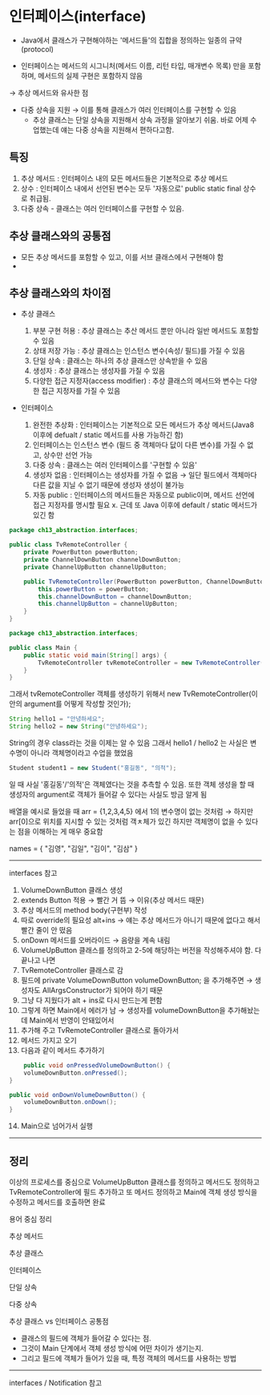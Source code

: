 # 인터페이스(interface)
- Java에서 클래스가 구현해야하는 '메서드들'의 집합을 정의하는 일종의 규약(protocol)


- 인터페이스는 메서드의 시그니처(메서드 이름, 리턴 타입, 매개변수 목록) 만을 포함하며, 메서드의 실제 구현은 포함하지 않음

→ 추상 메서드와 유사한 점

- 다중 상속을 지원
  → 이를 통해 클래스가 여러 인터페이스를 구현할 수 있음
    - 추상 클래스는 단일 상속을 지원해서 상속 과정을 알아보기 쉬움. 바로 어제 수업했는데 얘는 다중 상속을 지원해서 편하다고함.

## 특징
1. 추상 메서드 : 인터페이스 내의 모든 메서드들은 기본적으로 추상 메서드
2. 상수 : 인터페이스 내에서 선언된 변수는 모두 '자동으로'  public static final 상수로 취급됨.
3. 다중 상속 - 클래스는 여러 인터페이스를 구현할 수 있음.

## 추상 클래스와의 공통점
- 모든 추상 메서드를 포함할 수 있고, 이를 서브 클래스에서 구현해야 함
- 
## 추상 클래스와의 차이점
- 추상 클래스
  1. 부분 구현 허용 : 추상 클래스는 추산 메서드 뿐만 아니라 일반 메서드도 포함할 수 있음
  2. 상태 저장 가능 : 추상 클래스는 인스턴스 변수(속성/ 필드)를 가질 수 있음
  3. 단일 상속 : 클래스는 하나의 추상 클래스만 상속받을 수 있음
  4. 생성자 : 추상 클래스는 생성자를 가질 수 있음
  5. 다양한 접근 지정자(access modifier) : 추상 클래스의 메서드와 변수는 다양한 접근 지정자를 가질 수 있음
  

- 인터페이스
  1. 완전한 추상화 : 인터페이스는 기본적으로 모든 메서드가 추상 메서드(Java8 이후에 defualt / static 메서드를 사용 가능하긴 함)
  2. 인터페이스는 인스턴스 변수 (필드 중 객체마다 닶이 다른 변수)를 가질 수 없고, 상수만 선언 가능
  3. 다중 상속 : 클래스는 여러 인터페이스를 '구현할 수 있음'
  4. 생성자 없음 : 인터페이스는 생성자를 가질 수 없음 → 일단 필드에서 객체마다 다른 값을 지닐 수 없기 때문에 생성자 생성이 불가능
  5. 자동 public : 인터페이스의 메서드들은 자동으로 public이며, 메서드 선언에 접근 지정자를 명시할 필요 x. 근데 또 Java 이후에 default / static 메서드가 있긴 함

```java
package ch13_abstraction.interfaces;

public class TvRemoteController {
    private PowerButton powerButton;
    private ChannelDownButton channelDownButton;
    private ChannelUpButton channelUpButton;

    public TvRemoteController(PowerButton powerButton, ChannelDownButton channelDownButton, ChannelUpButton channelUpButton) {
        this.powerButton = powerButton;
        this.channelDownButton = channelDownButton;
        this.channelUpButton = channelUpButton;
    }
}

package ch13_abstraction.interfaces;

public class Main {
    public static void main(String[] args) {
        TvRemoteController tvRemoteController = new TvRemoteController();
    }
}
```
그래서 tvRemoteController 객체를 생성하기 위해서 new TvRemoteController(이 안의 argument를 어떻게 작성할 것인가);

```java
String hello1 = "안녕하세요";
String hello2 = new String("안녕하세요");
```
String의 경우 class라는 것을 이제는 알 수 있음 그래서 hello1 / hello2 는 사실은 변수명이 아니라 객체명이라고 수업을 했었음

```java
Student student1 = new Student("홍길동", "의적");
```
일 때 사실 '홍길동'/'의적'은 객체였다는 것을 추측할 수 있음. 또한 객체 생성을 할 때 생성자의 argument로 객체가 들어갈 수 있다는 사실도 방금 알게 됨

배열을 예시로 들었을 때 arr = {1,2,3,4,5} 에서 1의 변수명이 없는 것처럼 → 하지만 arr[0]으로 위치를 지시할 수 있는 것처럼 객ㅊ체가 있긴 하지만 객체명이 없을 수 있다는 점을 이해하는 게 매우 중요함

names = { "김영", "김일", "김이", "김삼" }

---

interfaces 참고

1. VolumeDownButton 클래스 생성
2. extends Button 적용 → 빨간 거 뜸 → 이유(추상 메서드 때문)
3. 추상 메서드의 method body(구현부) 작성
4. 따로 override의 필요성 alt+ins → 얘는 추상 메서드가 아니기 때문에 없다고 해서 빨간 줄이 안 떴음
5. onDown 메서드를 오버라이드 → 음량을 계속 내림
6. VolumeUpButton 클래스를 정의하고 2-5에 해당하는 버전을 작성해주셔야 함. 다 끝나고 나면 
7. TvRemoteController 클래스로 감
8. 필드에 private VolumeDownButton volumeDownButton; 을 추가해주면 → 생성자도  AllArgsConstructor가 되어야 하기 때문
9. 그냥 다 지웠다가 alt + ins로 다시 만드는게 편함
10. 그렇게 하면 Main에서 에러가 남 → 생성자를 volumeDownButton을 추가해놨는데 Main에서 반영이 안돼있어서
11. 추가해 주고 TvRemoteController 클래스로 돌아가서
12. 메서드 가지고 오기
13. 다음과 같이 메서드 추가하기
```java
    public void onPressedVolumeDownButton() {
    volumeDownButton.onPressed();
}

public void onDownVolumeDownButton() {
    volumeDownButton.onDown();
}
```
14. Main으로 넘어가서 실행
---

## 정리
이상의 프로세스를 중심으로 VolumeUpButton 클래스를 정의하고 메서드도 정의하고 TvRemoteController에 필드 추가하고 또 메서드 정의하고 Main에 객체 생성 방식을 수정하고 메서드를 호출하면 완료

용어 중심 정리 

추상 메서드 

추상 클래스 

인터페이스 

단일 상속 

다중 상속 

추상 클래스 vs 인터페이스 공통점

  - 클래스의 필드에 객체가 들어갈 수 있다는 점.
  - 그것이 Main 단계에서 객체 생성 방식에 어떤 차이가 생기는지.
  - 그리고 필드에 객체가 들어가 있을 때, 특정 객체의 메서드를 사용하는 방법


---
interfaces / Notification 참고
